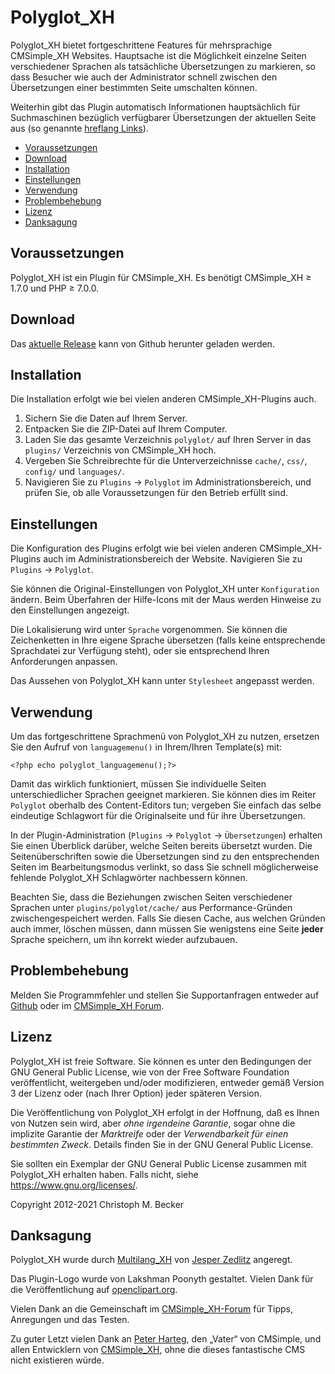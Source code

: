 # Polyglot_XH

Polyglot_XH bietet fortgeschrittene Features für mehrsprachige CMSimple_XH
Websites. Hauptsache ist die Möglichkeit einzelne Seiten verschiedener Sprachen
als tatsächliche Übersetzungen zu markieren, so dass Besucher wie auch der
Administrator schnell zwischen den Übersetzungen einer bestimmten Seite
umschalten können.

Weiterhin gibt das Plugin automatisch Informationen hauptsächlich für
Suchmaschinen bezüglich verfügbarer Übersetzungen der aktuellen Seite aus (so
genannte
[hreflang Links](https://support.google.com/webmasters/answer/189077?hl=de)).

- [Voraussetzungen](#voraussetzungen)
- [Download](#download)
- [Installation](#installation)
- [Einstellungen](#einstellungen)
- [Verwendung](#verwendung)
- [Problembehebung](#problembehebung)
- [Lizenz](#lizenz)
- [Danksagung](#danksagung)

## Voraussetzungen

Polyglot_XH ist ein Plugin für CMSimple_XH.
Es benötigt CMSimple_XH ≥ 1.7.0 und PHP ≥ 7.0.0.

## Download

Das [aktuelle Release](https://github.com/cmb69/polyglot_xh/releases/latest)
kann von Github herunter geladen werden.

## Installation

Die Installation erfolgt wie bei vielen anderen CMSimple_XH-Plugins auch.

1. Sichern Sie die Daten auf Ihrem Server.
1. Entpacken Sie die ZIP-Datei auf Ihrem Computer.
1. Laden Sie das gesamte Verzeichnis `polyglot/` auf Ihren Server in das
   `plugins/` Verzeichnis von CMSimple_XH hoch.
1. Vergeben Sie Schreibrechte für die Unterverzeichnisse `cache/`, `css/`,
   `config/` und `languages/`.
1. Navigieren Sie zu `Plugins` → `Polyglot` im Administrationsbereich,
   und prüfen Sie, ob alle Voraussetzungen für den Betrieb erfüllt sind.

## Einstellungen

Die Konfiguration des Plugins erfolgt wie bei vielen anderen
CMSimple_XH-Plugins auch im Administrationsbereich der Website.
Navigieren Sie zu `Plugins` → `Polyglot`.

Sie können die Original-Einstellungen von Polyglot_XH unter `Konfiguration`
ändern. Beim Überfahren der Hilfe-Icons mit der Maus werden Hinweise zu den
Einstellungen angezeigt.

Die Lokalisierung wird unter `Sprache` vorgenommen. Sie können die
Zeichenketten in Ihre eigene Sprache übersetzen (falls keine entsprechende
Sprachdatei zur Verfügung steht), oder sie entsprechend Ihren Anforderungen
anpassen.

Das Aussehen von Polyglot_XH kann unter `Stylesheet` angepasst werden.

## Verwendung

Um das fortgeschrittene Sprachmenü von Polyglot_XH zu nutzen, ersetzen Sie
den Aufruf von `languagemenu()` in Ihrem/Ihren Template(s) mit:

    <?php echo polyglot_languagemenu();?>

Damit das wirklich funktioniert, müssen Sie individuelle Seiten
unterschiedlicher Sprachen geeignet markieren. Sie können dies im Reiter
`Polyglot` oberhalb des Content-Editors tun; vergeben Sie einfach das selbe
eindeutige Schlagwort für die Originalseite und für ihre Übersetzungen.

In der Plugin-Administration (`Plugins` → `Polyglot` → `Übersetzungen`)
erhalten Sie einen Überblick darüber, welche Seiten bereits übersetzt wurden.
Die Seitenüberschriften sowie die Übersetzungen sind zu den entsprechenden
Seiten im Bearbeitungsmodus verlinkt, so dass Sie schnell möglicherweise
fehlende Polyglot_XH Schlagwörter nachbessern können.

Beachten Sie, dass die Beziehungen zwischen Seiten verschiedener Sprachen
unter `plugins/polyglot/cache/` aus Performance-Gründen zwischengespeichert
werden. Falls Sie diesen Cache, aus welchen Gründen auch immer, löschen müssen,
dann müssen Sie wenigstens eine Seite **jeder** Sprache speichern, um ihn
korrekt wieder aufzubauen.

## Problembehebung

Melden Sie Programmfehler und stellen Sie Supportanfragen entweder auf
[Github](https://github.com/cmb69/polyglot_xh/issues)
oder im [CMSimple\_XH Forum](https://cmsimpleforum.com/).

## Lizenz

Polyglot_XH ist freie Software. Sie können es unter den Bedingungen
der GNU General Public License, wie von der Free Software Foundation
veröffentlicht, weitergeben und/oder modifizieren, entweder gemäß
Version 3 der Lizenz oder (nach Ihrer Option) jeder späteren Version.

Die Veröffentlichung von Polyglot_XH erfolgt in der Hoffnung, daß es
Ihnen von Nutzen sein wird, aber *ohne irgendeine Garantie*, sogar ohne
die implizite Garantie der *Marktreife* oder der *Verwendbarkeit für einen
bestimmten Zweck*. Details finden Sie in der GNU General Public License.

Sie sollten ein Exemplar der GNU General Public License zusammen mit
Polyglot_XH erhalten haben. Falls nicht, siehe <https://www.gnu.org/licenses/>.

Copyright 2012-2021 Christoph M. Becker

## Danksagung

Polyglot_XH wurde durch
[Multilang_XH](https://cmsimplewiki-com.keil-portal.de/doku.php?id=plugins:multilang_xh)
von [Jesper Zedlitz](https://www.zedlitz.de/) angeregt.

Das Plugin-Logo wurde von Lakshman Poonyth gestaltet.
Vielen Dank für die Veröffentlichung auf
[openclipart.org](https://openclipart.org/detail/13039/globe-of-flags-by-anonymous-13039).

Vielen Dank an die Gemeinschaft im
[CMSimple_XH-Forum](https://www.cmsimpleforum.com/)</a> für Tipps, Anregungen und das Testen.

Zu guter Letzt vielen Dank an [Peter Harteg](https://harteg.dk/), den „Vater“ von CMSimple,
und allen Entwicklern von [CMSimple_XH](https://www.cmsimple-xh.org/de/),
ohne die dieses fantastische CMS nicht existieren würde.
